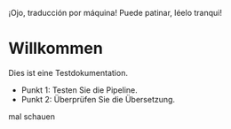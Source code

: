 ¡Ojo, traducción por máquina! Puede patinar, léelo tranqui!

# Willkommen
Dies ist eine Testdokumentation.
- Punkt 1: Testen Sie die Pipeline.
- Punkt 2: Überprüfen Sie die Übersetzung.

mal schauen
